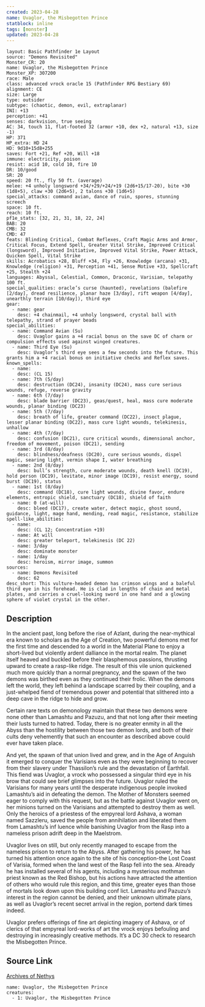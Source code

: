 ```yaml
---
created: 2023-04-28
name: Uvaglor, the Misbegotten Prince
statblock: inline
tags: [monster]
updated: 2023-04-28
---
```

```statblock
layout: Basic Pathfinder 1e Layout
source: "Demons Revisited"
Monster_CR: 20
name: Uvaglor, the Misbegotten Prince
Monster_XP: 307200
race: Male
class: advanced vrock oracle 15 (Pathfinder RPG Bestiary 69)
alignment: CE
size: Large
type: outsider
subtype: (chaotic, demon, evil, extraplanar)
INI: +13
perception: +41
senses: darkvision, true seeing
AC: 34, touch 11, flat-footed 32 (armor +10, dex +2, natural +13, size -1)
HP: 371
HP_extra: HD 24
HD: 9d10+15d8+255
saves: Fort +21, Ref +20, Will +18
immune: electricity, poison
resist: acid 10, cold 10, fire 10
DR: 10/good
SR: 20
speed: 20 ft., fly 50 ft. (average)
melee: +4 unholy longsword +34/+29/+24/+19 (2d6+15/17-20), bite +30 (1d8+5), claw +30 (2d6+5), 2 talons +30 (1d6+5)
special_attacks: command avian, dance of ruin, spores, stunning screech
space: 10 ft.
reach: 10 ft.
pf1e_stats: [32, 21, 31, 18, 22, 24]
BAB: 20
CMB: 32
CMD: 47
feats: Blinding Critical, Combat Reflexes, Craft Magic Arms and Armor, Critical Focus, Extend Spell, Greater Vital Strike, Improved Critical (longsword), Improved Initiative, Improved Vital Strike, Power Attack, Quicken Spell, Vital Strike
skills: Acrobatics +28, Bluff +34, Fly +26, Knowledge (arcana) +31, Knowledge (religion) +31, Perception +41, Sense Motive +33, Spellcraft +25, Stealth +24
languages: Abyssal, Celestial, Common, Draconic, Varisian, telepathy 100 ft.
special_qualities: oracle’s curse (haunted), revelations (balefire [2/day], dread resilience, planar haze [3/day], rift weapon [4/day], unearthly terrain [10/day]), third eye
gear:
  - name: gear
    desc: +4 chainmail, +4 unholy longsword, crystal ball with telepathy, strand of prayer beads
special_abilities:
  - name: Command Avian (Su)
    desc: Uvaglor gains a +4 racial bonus on the save DC of charm or compulsion effects used against winged creatures.
  - name: Third Eye (Su)
    desc: Uvaglor’s third eye sees a few seconds into the future. This grants him a +4 racial bonus on initiative checks and Reflex saves.
known_spells:
  - name:
    desc: (CL 15)
  - name: 7th (5/day)
    desc: destruction (DC24), insanity (DC24), mass cure serious wounds, refuge, reverse gravity
  - name: 6th (7/day)
    desc: blade barrier (DC23), geas/quest, heal, mass cure moderate wounds, planar binding (DC23)
  - name: 5th (7/day)
    desc: breath of life, greater command (DC22), insect plague, lesser planar binding (DC22), mass cure light wounds, telekinesis, unhallow
  - name: 4th (7/day)
    desc: confusion (DC21), cure critical wounds, dimensional anchor, freedom of movement, poison (DC21), sending
  - name: 3rd (8/day)
    desc: blindness/deafness (DC20), cure serious wounds, dispel magic, searing light, vermin shape I, water breathing
  - name: 2nd (8/day)
    desc: bull’s strength, cure moderate wounds, death knell (DC19), hold person (DC19), levitate, minor image (DC19), resist energy, sound burst (DC19), status
  - name: 1st (8/day)
    desc: command (DC18), cure light wounds, divine favor, endure elements, entropic shield, sanctuary (DC18), shield of faith
  - name: 0 (at-will)
    desc: bleed (DC17), create water, detect magic, ghost sound, guidance, light, mage hand, mending, read magic, resistance, stabilize
spell-like_abilities:
  - name:
    desc: (CL 12; Concentration +19)
  - name: At will
    desc: greater teleport, telekinesis (DC 22)
  - name: 3/day
    desc: dominate monster
  - name: 1/day
    desc: heroism, mirror image, summon
sources:
  - name: Demons Revisited
    desc: 62
desc_short: This vulture-headed demon has crimson wings and a baleful third eye in his forehead. He is clad in lengths of chain and metal plates, and carries a cruel-looking sword in one hand and a glowing sphere of violet crystal in the other.
```
## Description
In the ancient past, long before the rise of Azlant, during the near-mythical era known to scholars as the Age of Creation, two powerful demons met for the first time and descended to a world in the Material Plane to enjoy a short-lived but violently ardent dalliance in the mortal realm. The planet itself heaved and buckled before their blasphemous passions, thrusting upward to create a rasp-like ridge. The result of this vile union quickened much more quickly than a normal pregnancy, and the spawn of the two demons was birthed even as they continued their frolic. When the demons left the world, they left behind a landscape scarred by their coupling, and a just-whelped fiend of tremendous power and potential that slithered into a deep cave in the ridge to hide and grow.

Certain rare texts on demonology maintain that these two demons were none other than Lamashtu and Pazuzu, and that not long after their meeting their lusts turned to hatred. Today, there is no greater enmity in all the Abyss than the hostility between those two demon lords, and both of their cults deny vehemently that such an encounter as described above could ever have taken place.

And yet, the spawn of that union lived and grew, and in the Age of Anguish it emerged to conquer the Varisians even as they were beginning to recover from their slavery under Thassilon’s rule and the devastation of Earthfall. This fiend was Uvaglor, a vrock who possessed a singular third eye in his brow that could see brief glimpses into the future. Uvaglor ruled the Varisians for many years until the desperate indigenous people invoked Lamashtu’s aid in defeating the demon. The Mother of Monsters seemed eager to comply with this request, but as the battle against Uvaglor went on, her minions turned on the Varisians and attempted to destroy them as well. Only the heroics of a priestess of the empyreal lord Ashava, a woman named Sazzleru, saved the people from annihilation and liberated them from Lamashtu’s inf luence while banishing Uvaglor from the Rasp into a nameless prison adrift deep in the Maelstrom.

Uvaglor lives on still, but only recently managed to escape from the nameless prison to return to the Abyss. After gathering his power, he has turned his attention once again to the site of his conception-the Lost Coast of Varisia, formed when the land west of the Rasp fell into the sea. Already he has installed several of his agents, including a mysterious mothman priest known as the Red Bishop, but his actions have attracted the attention of others who would rule this region, and this time, greater eyes than those of mortals look down upon this building conf lict. Lamashtu and Pazuzu’s interest in the region cannot be denied, and their unknown ultimate plans, as well as Uvaglor’s recent secret arrival in the region, portend dark times indeed.

Uvaglor prefers offerings of fine art depicting imagery of Ashava, or of clerics of that empyreal lord-works of art the vrock enjoys befouling and destroying in increasingly creative methods. It’s a DC 30 check to research the Misbegotten Prince.
## Source Link
[Archives of Nethys](https://aonprd.com/MonsterDisplay.aspx?ItemName=Uvaglor%2C%20the%20Misbegotten%20Prince)
```encounter-table
name: Uvaglor, the Misbegotten Prince
creatures:
  - 1: Uvaglor, the Misbegotten Prince
```
